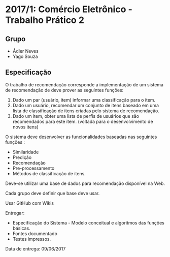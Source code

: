 2017/1: Comércio Eletrônico - Trabalho Prático 2
================================================

## Grupo

* Ádler Neves
* Yago Souza

## Especificação

O trabalho de recomendação corresponde a implementação de um sistema de recomendação de deve prover as seguintes funções:

1. Dado um par (usuário, item) informar uma classificação para o item.
2. Dado um usuário, recomendar um conjunto de itens baseado em uma lista de classificação de itens criadas pelo sistema de recomendação.
3. Dado um item, obter uma lista de perfis de usuários que são recomendados para este item. (voltada para o desenvolvimento de novos itens)

O sistema deve desenvolver as funcionalidades baseadas nas seguintes funções :

* Similaridade
* Predição
* Recomendação
* Pre-processamento
* Métodos de classificação de itens.

Deve-se utilizar uma base de dados para recomendação disponível na Web.

Cada grupo deve definir que base deve usar.

Usar GitHub com Wikis

Entregar:

* Especificação do Sistema - Modelo conceitual e algoritmos das funções básicas.
* Fontes documentado
* Testes impressos.

Data de entrega: 09/06/2017
